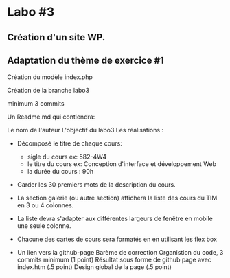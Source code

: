 # Labo #3
## Création d'un site WP.
## Adaptation du thème de exercice #1

Création du modèle index.php

Création de la branche labo3

minimum 3 commits

Un Readme.md qui contiendra:

Le nom de l'auteur
L'objectif du labo3
Les réalisations :

- Décomposé le titre de chaque cours:

   - sigle du cours ex: 582-4W4
   - le titre du cours ex: Conception d'interface et développement Web
   - la durée du cours : 90h
- Garder les 30 premiers mots de la description du cours.

- La section galerie (ou autre section) affichera la liste des cours du TIM en 3 ou 4 colonnes.
- La liste devra s'adapter aux différentes largeurs de fenêtre en mobile une seule colonne.
- Chacune des cartes de cours sera formatés en en utilisant les flex box
- Un lien vers la github-page
Barème de correction
Organistion du code, 3 commits minimum (1 point)
Résultat sous forme de github page avec index.htm (.5 point)
Design global de la page (.5 point)